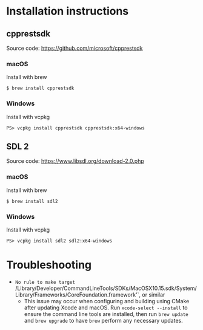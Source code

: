 # Installation instructions

## cpprestsdk

Source code: https://github.com/microsoft/cpprestsdk

### macOS

Install with brew
```
$ brew install cpprestsdk
```

### Windows

Install with vcpkg
```
PS> vcpkg install cpprestsdk cpprestsdk:x64-windows
```

## SDL 2

Source code: https://www.libsdl.org/download-2.0.php

### macOS

Install with brew
```
$ brew install sdl2
```

### Windows

Install with vcpkg
```
PS> vcpkg install sdl2 sdl2:x64-windows
```

# Troubleshooting

* `No rule to make target `/Library/Developer/CommandLineTools/SDKs/MacOSX10.15.sdk/System/Library/Frameworks/CoreFoundation.framework'`, or similar
    * This issue may occur when configuring and building using CMake after updating Xcode and macOS. Run `xcode-select --install` to ensure the command line tools are installed, then run `brew update` and `brew upgrade` to have `brew` perform any necessary updates.
